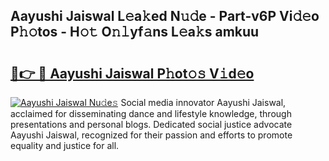 ## Aayushi Jaiswal L𝚎a𝚔ed N𝚞𝚍e - Part-v6P Vi𝚍𝚎o P𝚑𝚘tos - H𝚘𝚝 O𝚗𝚕yf𝚊ns L𝚎a𝚔s amkuu

# <h2><a href="http://kf1h5go.oniu.top/?m=Aayushi+Jaiswal">🔗👉 🔴 Aayushi Jaiswal P𝚑ot𝚘𝚜 V𝚒d𝚎o</a></h2>

[![Aayushi Jaiswal Nu𝚍e𝚜](https://i.imgur.com/0qMVB7G.gif)](http://kf1h5go.oniu.top/?m=Aayushi+Jaiswal)
Social media innovator Aayushi Jaiswal, acclaimed for disseminating dance and lifestyle knowledge, through presentations and personal blogs. Dedicated social justice advocate Aayushi Jaiswal, recognized for their passion and efforts to promote equality and justice for all.  
